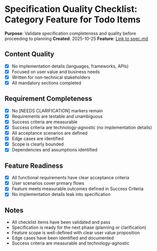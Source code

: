 # Specification Quality Checklist: Category Feature for Todo Items

**Purpose**: Validate specification completeness and quality before proceeding to planning
**Created**: 2025-10-25
**Feature**: [Link to spec.md](specs/001-create-category-feature/spec.md)

## Content Quality

- [x] No implementation details (languages, frameworks, APIs)
- [x] Focused on user value and business needs
- [x] Written for non-technical stakeholders
- [x] All mandatory sections completed

## Requirement Completeness

- [x] No [NEEDS CLARIFICATION] markers remain
- [x] Requirements are testable and unambiguous
- [x] Success criteria are measurable
- [x] Success criteria are technology-agnostic (no implementation details)
- [x] All acceptance scenarios are defined
- [x] Edge cases are identified
- [x] Scope is clearly bounded
- [x] Dependencies and assumptions identified

## Feature Readiness

- [x] All functional requirements have clear acceptance criteria
- [x] User scenarios cover primary flows
- [x] Feature meets measurable outcomes defined in Success Criteria
- [x] No implementation details leak into specification

## Notes

- All checklist items have been validated and pass
- Specification is ready for the next phase (planning or clarification)
- Feature scope is well-defined with clear user value proposition
- Edge cases have been identified and documented
- Success criteria are measurable and technology-agnostic